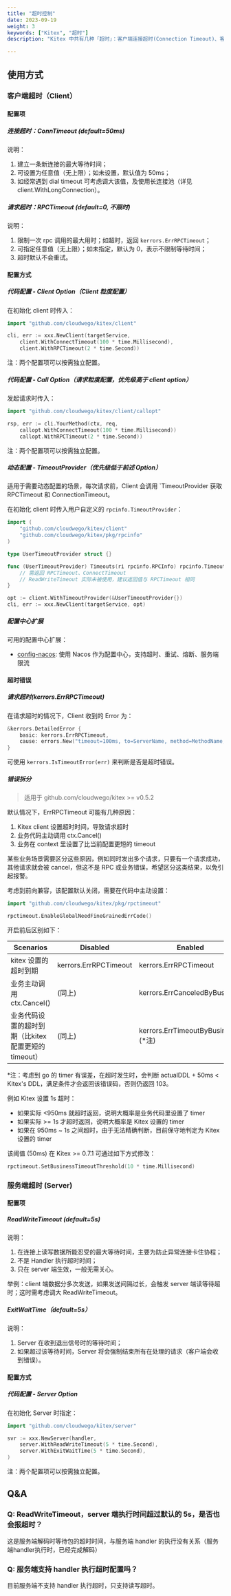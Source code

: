 ```yaml
---
title: "超时控制"
date: 2023-09-19
weight: 3
keywords: ["Kitex", "超时"]
description: "Kitex 中共有几种「超时」：客户端连接超时(Connection Timeout)、客户端请求超时(RPC Timeout)、服务端读写超时(Read/Write Timeout)、服务端退出超时(Exit Wait Timeout)。"

---
```


## 使用方式

### 客户端超时（Client）

#### 配置项

##### 连接超时：ConnTimeout (default=50ms)

说明：
1. 建立一条新连接的最大等待时间；
2. 可设置为任意值（无上限）；如未设置，默认值为 50ms；
3. 如经常遇到 dial timeout 可考虑调大该值，及使用长连接池（详见 client.WithLongConnection）。

##### 请求超时：RPCTimeout (default=0, 不限时)

说明：
1. 限制一次 rpc 调用的最大用时；如超时，返回 `kerrors.ErrRPCTimeout`；
2. 可指定任意值（无上限）；如未指定，默认为 0，表示不限制等待时间；
3. 超时默认不会重试。

#### 配置方式

##### 代码配置 - Client Option（Client 粒度配置）

在初始化 client 时传入：
```go
import "github.com/cloudwego/kitex/client"

cli, err := xxx.NewClient(targetService,
    client.WithConnectTimeout(100 * time.Millisecond),
    client.WithRPCTimeout(2 * time.Second))
```
注：两个配置项可以按需独立配置。

##### 代码配置 - Call Option（请求粒度配置，优先级高于 client option）

发起请求时传入：
```go
import "github.com/cloudwego/kitex/client/callopt"

rsp, err := cli.YourMethod(ctx, req, 
    callopt.WithConnectTimeout(100 * time.Millisecond))
    callopt.WithRPCTimeout(2 * time.Second))
```
注：两个配置项可以按需独立配置。

##### 动态配置 - TimeoutProvider（优先级低于前述 Option）

适用于需要动态配置的场景，每次请求前，Client 会调用 `TimeoutProvider 获取 RPCTimeout 和 ConnectionTimeout。

在初始化 client 时传入用户自定义的 `rpcinfo.TimeoutProvider`：
```go
import (
    "github.com/cloudwego/kitex/client"
    "github.com/cloudwego/kitex/pkg/rpcinfo"
)

type UserTimeoutProvider struct {}

func (UserTimeoutProvider) Timeouts(ri rpcinfo.RPCInfo) rpcinfo.Timeouts {
    // 需返回 RPCTimeout、ConnectTimeout
    // ReadWriteTimeout 实际未被使用，建议返回值与 RPCTimeout 相同
}

opt := client.WithTimeoutProvider(&UserTimeoutProvider{})
cli, err := xxx.NewClient(targetService, opt)
```

##### 配置中心扩展

可用的配置中心扩展：
- [config-nacos](https://github.com/kitex-contrib/config-nacos): 使用 Nacos 作为配置中心，支持超时、重试、熔断、服务端限流

#### 超时错误

##### 请求超时(kerrors.ErrRPCTimeout)

在请求超时的情况下，Client 收到的 Error 为：
```go
&kerrors.DetailedError {
    basic: kerrors.ErrRPCTimeout,
    cause: errors.New("timeout=100ms, to=ServerName, method=MethodName, location=kitex.rpcTimeoutMW, remote=0.0.0.0:8888"),
}
```
可使用 `kerrors.IsTimeoutError(err)` 来判断是否是超时错误。

##### 错误拆分

> 适用于 github.com/cloudwego/kitex >= v0.5.2

默认情况下，ErrRPCTimeout 可能有几种原因：

1. Kitex client 设置超时时间，导致请求超时
2. 业务代码主动调用 ctx.Cancel()
3. 业务在 context 里设置了比当前配置更短的 timeout

某些业务场景需要区分这些原因，例如同时发出多个请求，只要有一个请求成功，其他请求就会被 cancel，但这不是 RPC 或业务错误，希望区分这类结果，以免引起报警。

考虑到前向兼容，该配置默认关闭，需要在代码中主动设置：
```go
import "github.com/cloudwego/kitex/pkg/rpctimeout"

rpctimeout.EnableGlobalNeedFineGrainedErrCode()
```

开启前后区别如下：

| Scenarios | Disabled | Enabled |
| --------- | -------- | ------- |
| kitex 设置的超时到期 | kerrors.ErrRPCTimeout | kerrors.ErrRPCTimeout |
| 业务主动调用 ctx.Cancel() | (同上) | kerrors.ErrCanceledByBusiness |
| 业务代码设置的超时到期（比kitex配置更短的 timeout）| (同上) |kerrors.ErrTimeoutByBusiness (\*注) |

\*注：考虑到 go 的 timer 有误差，在超时发生时，会判断 actualDDL + 50ms < Kitex's DDL，满足条件才会返回该错误码，否则仍返回 103。

例如 Kitex 设置 1s 超时：
- 如果实际 <950ms 就超时返回，说明大概率是业务代码里设置了 timer
- 如果实际 >= 1s 才超时返回，说明大概率是 Kitex 设置的 timer
- 如果在 950ms ~ 1s 之间超时，由于无法精确判断，目前保守地判定为 Kitex 设置的 timer

该阈值 (50ms) 在 Kitex >= 0.7.1 可通过如下方式修改：
```go
rpctimeout.SetBusinessTimeoutThreshold(10 * time.Millisecond)
```

### 服务端超时 (Server)

#### 配置项

##### ReadWriteTimeout (default=5s)

说明：
1. 在连接上读写数据所能忍受的最大等待时间，主要为防止异常连接卡住协程；
2. 不是 Handler 执行超时时间；
3. 只在 server 端生效，一般无需关心。

举例：client 端数据分多次发送，如果发送间隔过长，会触发 server 端读等待超时；这时需考虑调大 ReadWriteTimeout。

##### ExitWaitTime（default=5s）

说明：
1. Server 在收到退出信号时的等待时间；
2. 如果超过该等待时间，Server 将会强制结束所有在处理的请求（客户端会收到错误）。

#### 配置方式

##### 代码配置 - Server Option

在初始化 Server 时指定：
```go
import "github.com/cloudwego/kitex/server"

svr := xxx.NewServer(handler,
    server.WithReadWriteTimeout(5 * time.Second),
    server.WithExitWaitTime(5 * time.Second),
)
```
注：两个配置项可以按需独立配置。

## Q&A

### Q: ReadWriteTimeout，server 端执行时间超过默认的 5s，是否也会报超时？

这是服务端解码时等待包的超时时间，与服务端 handler 的执行没有关系（服务端handler执行时，已经完成解码）

### Q: 服务端支持 handler 执行超时配置吗？

目前服务端不支持 handler 执行超时，只支持读写超时。